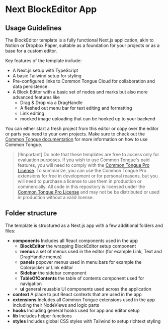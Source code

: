 # Next BlockEditor App

## Usage Guidelines

The BlockEditor template is a fully functional Next.js application, akin to Notion or Dropbox Paper, suitable as a
foundation for your projects or as a base for a custom editor.

Key features of the template include:

- A Next.js setup with TypeScript
- A basic Tailwind setup for styling
- Pre-configured links to Common Tongue Cloud for collaboration and data persistence.
- A Block Editor with a basic set of nodes and marks but also more advanced features like
  - Drag & Drop via a DragHandle
  - A fleshed out menu bar for text editing and formatting
  - Link editing
  - mocked image uploading that can be hooked up to your backend

You can either start a fresh project from this editor or copy over the editor or parts you need to your own projects.
Make sure to check out the [Common Tongue documentation](https://commontongue.dev) for more information on how to use
Common Tongue.

> [!Important] Do note that these templates are free to access only for evaluation purposes. If you wish to use Common
> Tongue's paid features, you will need to comply with the
> [Common Tongue Pro License](https://commontongue.dev/pro-license). To summarize, you can use the Common Tongue Pro
> extensions for free in development or for personal reasons, but you will need to purchase a license to use them in
> production or commercially. All code in this repository is licensed under the
> [Common Tongue Pro License](https://commontongue.dev/pro-license) and may not be be distributed or used in production
> without a valid license.

## Folder structure

The template is structured as a Next.js app with a few additional folders and files:

- **components** Includes all React components used in the app
  - **BlockEditor** the wrapping BlockEditor setup component
  - **menus** a set of menus used in the editor (for example Link, Text and DragHandle menus)
  - **panels** popover menus used in menu bars for example the Colorpicker or Link editor
  - **Sidebar** the sidebar component
  - **TableOfContents** the table of contents component used for navigation
  - **ui** general reusable UI components used across the application
- **context** A place to put React contexts that are used in the app
- **extensions** Includes all Common Tongue extensions used in the app including their NodeViews and logic parts
- **hooks** Including general hooks used for app and editor setup
- **lib** Includes helper functions
- **styles** Includes global CSS styles with Tailwind to setup richtext styling
